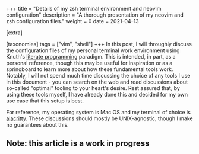 +++
title = "Details of my zsh terminal environment and neovim configuration"
description = "A thorough presentation of my neovim and zsh configuration files."
weight = 0
date = 2021-04-13

[extra]

[taxonomies]
tags = ["vim", "shell"]
+++
In this post, I will throughly discuss the configuration files of my personal terminal work environment using Knuth's [literate programming](https://en.wikipedia.org/wiki/Literate_programming) paradigm.
This is intended, in part, as a personal reference, though this may be useful for inspiration or as a springboard to learn more about how these fundamental tools work.
Notably, I will not spend much time discussing the choice of any tools I use in this document - you can search on the web and read discussions about so-called "optimal" tooling to your heart's desire.
Rest assured that, by using these tools myself, I have already done this and decided for my own use case that this setup is best.

For reference, my operating system is Mac OS and my terminal of choice is [alacritty](https://github.com/alacritty/alacritty).
These discussions should mostly be UNIX-agnostic, though I make no guarantees about this.

## Note: this article is a work in progress
<!--
- IDE emulation
- obsess sessions / persistence
- taboo
- statusline
- vim fugitive
- no swap trick / checktime
- getcwd
- terminal commands
- Taboo customization
- fzf scripts (Fo)
- :cd vs :lcd
- each tab has a purpose and a :lcd
- Using :Files (to search in the current local directory) and :Fo (to search more globally)
 -->
 
